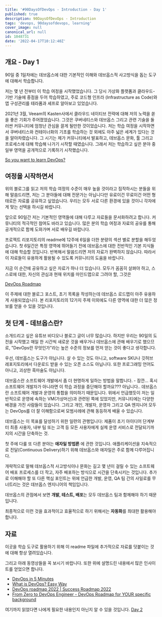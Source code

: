 ```yaml
---
title: '#90DaysOfDevOps - Introduction - Day 1'
published: true
description: 90DaysOfDevOps - Introduction
tags: 'devops, 90daysofdevops, learning'
cover_image: null
canonical_url: null
id: 1048731
date: '2022-04-17T10:12:40Z'
---
```


## 개요 - Day 1

90일 중 1일차에는 데브옵스에 대한 기본적인 이해와 데브옵스적 사고방식을 돕는 도구에 대해서 학습합니다.

저는 몇 년 전부터 이 학습 여정을 시작했었습니다. 그 당시 가상화 플랫폼과 클라우드-기반 기술에 중점을 두어 학습하였고, 주로 코드형 인프라 (Infrastructure as Code)와 앱 구성관리를 테라폼과 셰프로 알아보고 있었습니다.

2021년 3월, Veeam의 Kasten사에서 클라우드 네이티브 전략에 대해 저의 노력을 쏟을 좋은 기회가 주어졌었습니다. 그것은 쿠버네티스와 데브옵스 그리고 관련 기술을 둘러싼 커뮤니티에 엄청난 관심을 끌게 될만한 것이었습니다. 저는 학습 여정을 시작하면서 쿠버네티스와 컨테이너화의 기초를 학습하는 것 외에도 아주 넓은 세계가 있다는 것을 알아차렸습니다. 그 시기는 제가 커뮤니티에서 발표하고, 데브옵스 문화, 툴 그리고 프로세스에 대해 학습해 나가기 시작할 때였습니다. 그래서 저는 학습하고 싶은 분야 중 일부 영역을 공개적으로 기록하기 시작했습니다.

[So you want to learn DevOps?](https://blog.kasten.io/devops-learning-curve)

## 여정을 시작하면서

위의 블로그를 읽고 저의 학습 여정의 수준이 매우 높을 것이라고 짐작하시는 분들을 위해 말씀드리면, 저는 그 분야들에 대해 전문가는 아닙니다만 유료이건 무료이건 어떤 형태로든 자료를 공유하고 싶었습니다. 우리는 모두 서로 다른 환경에 있을 것이니 각자에게 맞는 선택을 하시길 바랍니다.

앞으로 90일간 저는 기본적인 영역들에 대해 다루고 자료들을 문서화하려고 합니다. 커뮤니티의 적극적인 참여도 바라고 있습니다. 많은 분의 학습 여정과 자료의 공유를 통해 공개적으로 함께 도와가며 서로 배우길 바랍니다.

프로젝트 리포지토리의 readme에 12주에 6일을 더한 분량의 섹션 별로 분할을 해두었습니다. 첫 6일간은 특정 영역에 뛰어들기 전에 데브옵스에 대한 전반적인 기본 지식들에 대해 학습할 것입니다. 반복해서 말씀드리면 저의 자료가 완벽하지 않습니다. 따라서 이 자료들이 유용하게 활용될 수 있도록 커뮤니티의 도움을 바랍니다.

지금 이 순간에 공유하고 싶은 자료가 하나 더 있습니다. 모두가 꼼꼼히 살펴야 하고, 스스로에 대한, 자신의 관심과 현재 위치를 마인드맵으로 그려야 할, 그것은

[DevOps Roadmap](https://roadmap.sh/devops)

이 주제에 대한 블로그 포스트, 초기 목록을 작성하는데 데브옵스 로드맵이 아주 유용하게 사용되었습니다. 본 리포지토리의 12가지 주제 이외에도 다른 영역에 대한 더 많은 정보를 얻을 수 있을 것입니다.

## 첫 단계 - 데브옵스란?

소개드리고 싶은 유튜브 비디오나 블로그 글이 너무 많습니다. 하지만 우리는 90일의 도전을 시작했고 매일 한 시간씩 새로운 것을 배우거나 데브옵스에 관해 배우기로 했으므로, "DevOps란 무엇인가"라는 높은 수준의 정보를 먼저 얻는 것이 좋다고 생각합니다.

우선, 데브옵스는 도구가 아닙니다. 살 수 있는 것도 아니고, software SKU나 깃허브 레포지토리에서 다운로드 받을 수 있는 오픈 소스도 아닙니다. 또한 프로그래밍 언어도 아니고, 괴상한 흑마술도 아닙니다.

데브옵스란 소프트웨어 개발에서 좀 더 현명하게 일하는 방법을 말합니다. - 잠깐... 혹시 소프트웨어 개발자가 아니라면 이 학습 과정을 중단해야 할까요??? 아닙니다.. 데브옵스란 소프트웨어 개발과 운영의 통합을 의미하기 때문입니다. 위에서 언급했듯이 저는 일반적으로 운영에 속하는 VM(가상머신)과 관련된 쪽에 있었지만, 커뮤니티에는 다양한 배경을 가진 사람들이 있습니다. 그리고 개인, 개발자, 운영자 그리고 QA 엔지니어 모두는 DevOps를 더 잘 이해함으로써 모범사례에 관해 동등하게 배울 수 있습니다.

데브옵스는 이 목표를 달성하기 위한 일련의 관행입니다: 제품이 초기 아이디어 단계부터 최종 사용자, 내부 팀 또는 고객 등 모든 사용자에게 실제 운영 서비스로 전달되기까지의 시간을 단축하는 것.

첫 주에 다룰 또 다른 분야는 **애자일 방법론** 에 관한 것입니다. 애플리케이션을 지속적으로 전달(Continuous Delivery)하기 위해 데브옵스와 애자일은 주로 함께 다루어집니다.

개략적으로 말해 데브옵스적 사고방식이나 문화는 길고 몇 년이 걸릴 수 있는 소프트웨어 배포 프로세스를 더 작고, 자주 배포하는 방식으로 시간을 단축시키는 것입니다. 추가로 이해해야 할 또 다른 핵심 포인트는 위에 언급한 개발, 운영, QA 팀 간의 사일로를 무너트리는 것은 데브옵스 엔지니어의 책임입니다.

데브옵스의 관점에서 보면 **개발, 테스트, 배포**는 모두 데브옵스 팀과 함께해야 하기 때문입니다.

최종적으로 이런 것을 효과적이고 효율적으로 하기 위해서는 **자동화**를 최대한 활용해야 합니다.

## 자료

이곳을 학습 도구로 활용하기 위해 이 readme 파일에 추가적으로 자료를 덧붙이는 것에 대해 항상 열려있습니다.

그리고 아래 동영상들을 꼭 보시기 바랍니다. 또한 위에 설명드린 내용에서 많은 인사이트를 얻었으면 합니다.

- [DevOps in 5 Minutes](https://www.youtube.com/watch?v=Xrgk023l4lI)
- [What is DevOps? Easy Way](https://www.youtube.com/watch?v=_Gpe1Zn-1fE&t=43s)
- [DevOps roadmap 2022 | Success Roadmap 2022](https://www.youtube.com/watch?v=7l_n97Mt0ko)
- [From Zero to DevOps Engineer - DevOps Roadmap for YOUR specific background](https://www.youtube.com/watch?v=G_nVMUtaqCk)

여기까지 읽었다면 나에게 필요한 내용인지 아닌지 알 수 있을 것입니다. [Day 2](day02.md)
